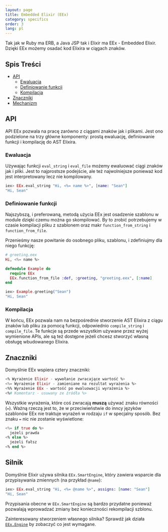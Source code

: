 ```yaml
---
layout: page
title: Embedded Elixir (EEx)
category: specifics
order: 3
lang: pl
---
```


Tak jak w Ruby ma ERB, a Java JSP tak i Elixir ma EEx - Embedded Elixir. Dzięki EEx możemy osadać kod Elixira w ciągach znaków.  

## Spis Treści

- [API](#API)
	- [Ewaluacja](#ewaluacja)
	- [Definiowanie funkcji](#definiowanie-funkcji)
	- [Kompilacja](#kompilacja)
- [Znaczniki](#znaczniki)
- [Mechanizm](#mechanizm)

## API

API EEx pozwala na pracę zarówno z ciągami znaków jak i plikami. Jest ono podzielone na trzy główne komponenty: prostą ewaluację, definiowanie funkcji i kompilację do AST Elixira.

### Ewaluacja

Używając funkcji `eval_string` i `eval_file` możemy ewaluować ciągi znaków jak i pliki. Jest to najprostsze podejście, ale też najwolniejsze ponieważ kod jest interpretowany lecz nie kompilowany.

```elixir
iex> EEx.eval_string "Hi, <%= name %>", [name: "Sean"]
"Hi, Sean"
```

### Definiowanie funkcji

Najszybszą, i preferowaną, metodą użycia EEx jest osadzenie szablonu w module dzięki czemu można go skompilować. By to zrobić potrzebujemy w czasie kompilacji pliku z szablonem oraz makr `function_from_string` i `function_from_file`.

Przenieśmy nasze powitanie do osobnego pliku, szablonu, i zdefiniujmy dla niego funkcję: 

```elixir
# greeting.eex
Hi, <%= name %>

defmodule Example do
  require EEx
  EEx.function_from_file :def, :greeting, "greeting.eex", [:name]
end

iex> Example.greeting("Sean")
"Hi, Sean"
```

### Kompilacja

W końcu, EEx pozwala nam na bezpośrednie stworzenie AST Elixira z ciągu znaków lub pliku za pomocą funkcji, odpowiednio `compile_string` i `compile_file`.  Te funkcje są przede wszystkim używane przez wyżej wymienione APIs, ale są też dostępne jeżeli chcesz stworzyć własną obsługę wbudowanego Elixira.

## Znaczniki

Domyślnie EEx wspiera cztery znaczniki:

```elixir
<% Wyrażenie Elixir - wywołanie zwracające wartość %>
<%= Wyrażenie Elixir - zamieniane na rezultat wyrażenia %>
<%% Wyrażenie EEx - wartość po ewaluowacji wyrażenia %>
<%# Komentarz - usuwany ze źródła %>
```

Wszystkie wyrażenia, które coś zwracają __muszą__ używać znaku równości (`=`).  Ważną rzeczą jest to, że w przeciwieństwie do inncy języków szablonów EEx nie traktuje wyrażeń w rodzaju `if` w specjalny sposób.  Bez znaku `=` nic nie zostanie wyświetlone:

```elixir
<%= if true do %>
  jeżeli prawda
<% else %>
  jeżeli fałsz
<% end %>
```

## Silnik

Domyślnie Elixir używa silnika `EEx.SmartEngine`, który zawiera wsparcie dla przypisywania zmiennych (na przykład `@name`):

```elixir
iex> EEx.eval_string "Hi, <%= @name %>", assigns: [name: "Sean"]
"Hi, Sean"
```

Przypisania obecne w `EEx.SmartEngine` są bardzo przydatne ponieważ pozwalają wprowadzać zmiany bez konieczności rekompilacji szblonu.

Zainteresowany stworzeniem własnego silnika? Sprawdź jak działa [`EEx.Engine`](http://elixir-lang.org/docs/v1.2/eex/EEx.Engine.html) by zobaczyć co jest wymagane. 
